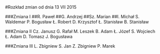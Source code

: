 #Rozkład zmian od dnia 13 VII 2015


###Zmiana I
##R. Paweł
##G. Andrzej
##Sz. Marian
##I. Michał
S. Waldemar
P. Bogusław
Ł. Robert
D. Krzysztof
Ł. Stanisław
B. Stanisław		


###Zmiana II
Cz. Janusz 
G. Rafał
M. Leszek
B. Adam
Ł. Józef
S. Wojciech
Ł. Adam
D. Tomasz
J. Bogusława

###Zmiana III
L. Zbigniew
S. Jan
Z. Zbigniew 
P. Marek



